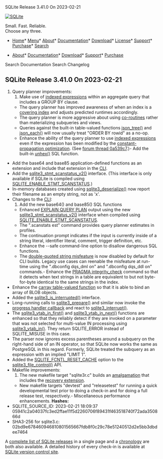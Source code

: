 




SQLite Release 3\.41\.0 On 2023\-02\-21




[![SQLite](../images/sqlite370_banner.gif)](../index.html)


Small. Fast. Reliable.  
Choose any three.


* [Home](../index.html)* [Menu](javascript:void(0))* [About](../about.html)* [Documentation](../docs.html)* [Download](../download.html)* [License](../copyright.html)* [Support](../support.html)* [Purchase](../prosupport.html)* [Search](javascript:void(0))




* [About](../about.html)* [Documentation](../docs.html)* [Download](../download.html)* [Support](../support.html)* [Purchase](../prosupport.html)






Search Documentation
Search Changelog







## SQLite Release 3\.41\.0 On 2023\-02\-21

1. Query planner improvements:
	1. Make use of [indexed expressions](../expridx.html) within an aggregate query that
	 includes a GROUP BY clause.
	 - The query planner has improved awareness of when an index is
	 a [covering index](../queryplanner.html#covidx) and adjusts predicted runtimes accordingly.
	 - The query planner is more aggressive about using [co\-routines](../optoverview.html#coroutines) rather
	 than materializing subqueries and views.
	 - Queries against the built\-in table\-valued functions [json\_tree()](../json1.html#jtree) and
	 [json\_each()](../json1.html#jeach) will now usually treat "ORDER BY rowid" as a no\-op.
	 - Enhance the ability of the query planner to use [indexed expressions](../expridx.html)
	 even if the expression has been modified by the
	 [constant\-propagation optimization](../optoverview.html#constprop).
	 (See [forum thread 0a539c7](https://sqlite.org/forum/forumpost/0a539c76db3b9e29).)- Add the built\-in [unhex()](../lang_corefunc.html#unhex) SQL function.
- Add the base64 and base85 application\-defined functions as an extension and
 include that extension in the [CLI](../cli.html).
- Add the [sqlite3\_stmt\_scanstatus\_v2()](../c3ref/stmt_scanstatus.html) interface. (This interface is only
 available if SQLite is compiled using [SQLITE\_ENABLE\_STMT\_SCANSTATUS](../compile.html#enable_stmt_scanstatus).)
- In\-memory databases created using [sqlite3\_deserialize()](../c3ref/deserialize.html) now report their
 filename as an empty string, not as 'x'.
- Changes to the [CLI](../cli.html):
	1. Add the new base64() and base85() SQL functions
	 - Enhanced [EXPLAIN QUERY PLAN](../eqp.html) output using the new [sqlite3\_stmt\_scanstatus\_v2()](../c3ref/stmt_scanstatus.html)
	 interface when compiled using [SQLITE\_ENABLE\_STMT\_SCANSTATUS](../compile.html#enable_stmt_scanstatus).
	 - The ".scanstats est" command provides query planner estimates in profiles.
	 - The continuation prompt indicates if the input is currently inside of a
	 string literal, identifier literal, comment, trigger definition, etc.
	 - Enhance the \-\-safe command\-line option to disallow dangerous SQL functions.
	 - The [double\-quoted string misfeature](../quirks.html#dblquote) is now disabled by default for CLI
	 builds. Legacy use cases can reenable the misfeature at run\-time using
	 the ".dbconfig dqs\_dml on" and ".dbconfig dqs\_ddl on"
	 commands.- Enhance the [PRAGMA integrity\_check](../pragma.html#pragma_integrity_check) command so that it detects when text strings in
 a table are equivalent to but not byte\-for\-byte identical to the same strings in the index.
- Enhance the [carray table\-valued function](../carray.html) so that it is able to bind an array of
 BLOB objects.
- Added the [sqlite3\_is\_interrupted()](../c3ref/interrupt.html) interface.
- Long\-running calls to [sqlite3\_prepare()](../c3ref/prepare.html) and similar now invoke the
 [progress handler callback](../c3ref/progress_handler.html) and react to [sqlite3\_interrupt()](../c3ref/interrupt.html).
- The [sqlite3\_vtab\_in\_first()](../c3ref/vtab_in_first.html) and [sqlite3\_vtab\_in\_next()](../c3ref/vtab_in_first.html) functions are enhanced so that
 they reliably detect if they are invoked on a parameter that was not selected for
 multi\-value IN processing using [sqlite3\_vtab\_in()](../c3ref/vtab_in.html).
 They return SQLITE\_ERROR instead of SQLITE\_MISUSE in this case.
- The parser now ignores excess parentheses around a subquery on the right\-hand side
 of an IN operator, so that SQLite now works the same as PostgreSQL in this regard.
 Formerly, SQLite treated the subquery as an expression with an implied "LIMIT 1".
- Added the [SQLITE\_FCNTL\_RESET\_CACHE](../c3ref/c_fcntl_begin_atomic_write.html#sqlitefcntlresetcache) option to the [sqlite3\_file\_control()](../c3ref/file_control.html) API.
- Makefile improvements:
	1. The new makefile target "sqlite3r.c" builds an [amalgamation](../amalgamation.html) that includes
	 the [recovery extension](../recovery.html).
	 - New makefile targets "devtest" and "releasetest" for running a
	 quick developmental test prior to doing a check\-in and for doing a full
	 release test, respectively.- Miscellaneous performance enhancements.
**Hashes:**
- SQLITE\_SOURCE\_ID: 2023\-02\-21 18:09:37 05941c2a04037fc3ed2ffae11f5d2260706f89431f463518740f72ada350866d
- SHA3\-256 for sqlite3\.c: 02bd9e678460946810801565667fdb8f0c29c78e51240512d2e5bb3dbdee7464



A [complete list of SQLite releases](../changes.html)
 in a single page and a [chronology](../chronology.html) are both also available.
 A detailed history of every
 check\-in is available at
 [SQLite version control site](https://www.sqlite.org/src/timeline).


